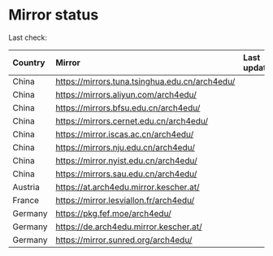 <script src="./time.js"></script>
# Mirror status
Last check: <script type="text/javascript">localize(1701429342.1001003);</script>

|Country|Mirror|Last update|
|:------|:-----|:----------|
|China|https://mirrors.tuna.tsinghua.edu.cn/arch4edu/|<script type="text/javascript">localize(1701412403);</script>|
|China|https://mirrors.aliyun.com/arch4edu/|<script type="text/javascript">localize(1701369138);</script>|
|China|https://mirrors.bfsu.edu.cn/arch4edu/|<script type="text/javascript">localize(1701412403);</script>|
|China|https://mirrors.cernet.edu.cn/arch4edu/|<script type="text/javascript">localize(1701412403);</script>|
|China|https://mirror.iscas.ac.cn/arch4edu/|<script type="text/javascript">localize(1701369138);</script>|
|China|https://mirrors.nju.edu.cn/arch4edu/|<script type="text/javascript">localize(1701369138);</script>|
|China|https://mirror.nyist.edu.cn/arch4edu/|<script type="text/javascript">localize(1701369138);</script>|
|China|https://mirrors.sau.edu.cn/arch4edu/|<script type="text/javascript">localize(1701412403);</script>|
|Austria|https://at.arch4edu.mirror.kescher.at/|<script type="text/javascript">localize(1701412403);</script>|
|France|https://mirror.lesviallon.fr/arch4edu/|<script type="text/javascript">localize(1701369138);</script>|
|Germany|https://pkg.fef.moe/arch4edu/|<script type="text/javascript">localize(1701412403);</script>|
|Germany|https://de.arch4edu.mirror.kescher.at/|<script type="text/javascript">localize(1701412403);</script>|
|Germany|https://mirror.sunred.org/arch4edu/|<script type="text/javascript">localize(1701412403);</script>|

<script src="./tablefilter/tablefilter.js"></script>
<script src="./table.js"></script>